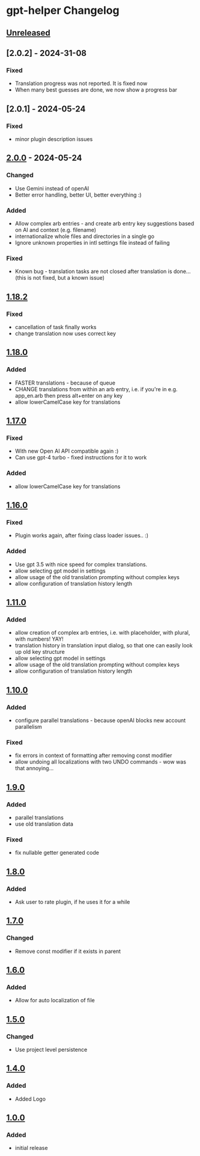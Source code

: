 <!-- Keep a Changelog guide -> https://keepachangelog.com -->

# gpt-helper Changelog

## [Unreleased]

## [2.0.2] - 2024-31-08

### Fixed

- Translation progress was not reported. It is fixed now
- When many best guesses are done, we now show a progress bar

## [2.0.1] - 2024-05-24

### Fixed

- minor plugin description issues

## [2.0.0] - 2024-05-24

### Changed

- Use Gemini instead of openAI
- Better error handling, better UI, better everything :)

### Added

- Allow complex arb entries - and create arb entry key suggestions based on AI and context (e.g. filename)
- internationalize whole files and directories in a single go
- Ignore unknown properties in intl settings file instead of failing

### Fixed

- Known bug - translation tasks are not closed after translation is done... (this is not fixed, but a known issue)

## [1.18.2]

### Fixed

- cancellation of task finally works
- change translation now uses correct key

## [1.18.0]

### Added

- FASTER translations - because of queue
- CHANGE translations from within an arb entry, i.e. if you're in e.g. app_en.arb then press alt+enter on any key
- allow lowerCamelCase key for translations

## [1.17.0]

### Fixed

- With new Open AI API compatible again :)
- Can use gpt-4 turbo - fixed instructions for it to work

### Added

- allow lowerCamelCase key for translations

## [1.16.0]

### Fixed

- Plugin works again, after fixing class loader issues.. :)

### Added

- Use gpt 3.5 with nice speed for complex translations.
- allow selecting gpt model in settings
- allow usage of the old translation prompting without complex keys
- allow configuration of translation history length

## [1.11.0]

### Added

- allow creation of complex arb entries, i.e. with placeholder, with plural, with numbers! YAY!
- translation history in translation input dialog, so that one can easily look up old key structure
- allow selecting gpt model in settings
- allow usage of the old translation prompting without complex keys
- allow configuration of translation history length

## [1.10.0]

### Added

- configure parallel translations - because openAI blocks new account parallelism

### Fixed

- fix errors in context of formatting after removing const modifier
- allow undoing all localizations with two UNDO commands - wow was that annoying...

## [1.9.0]

### Added

- parallel translations
- use old translation data

### Fixed

- fix nullable getter generated code

## [1.8.0]

### Added

- Ask user to rate plugin, if he uses it for a while

## [1.7.0]

### Changed

- Remove const modifier if it exists in parent

## [1.6.0]

### Added

- Allow for auto localization of file

## [1.5.0]

### Changed

- Use project level persistence

## [1.4.0]

### Added

- Added Logo

## [1.0.0]

### Added

- initial release

[Unreleased]: https://github.com/keeyzar/gpt-helper/compare/v2.0.0...HEAD
[2.0.0]: https://github.com/keeyzar/gpt-helper/compare/v1.18.2...v2.0.0
[1.18.2]: https://github.com/keeyzar/gpt-helper/compare/v1.18.0...v1.18.2
[1.18.0]: https://github.com/keeyzar/gpt-helper/compare/v1.17.0...v1.18.0
[1.17.0]: https://github.com/keeyzar/gpt-helper/compare/v1.16.0...v1.17.0
[1.16.0]: https://github.com/keeyzar/gpt-helper/compare/v1.11.0...v1.16.0
[1.11.0]: https://github.com/keeyzar/gpt-helper/compare/v1.10.0...v1.11.0
[1.10.0]: https://github.com/keeyzar/gpt-helper/compare/v1.9.0...v1.10.0
[1.9.0]: https://github.com/keeyzar/gpt-helper/compare/v1.8.0...v1.9.0
[1.8.0]: https://github.com/keeyzar/gpt-helper/compare/v1.7.0...v1.8.0
[1.7.0]: https://github.com/keeyzar/gpt-helper/compare/v1.6.0...v1.7.0
[1.6.0]: https://github.com/keeyzar/gpt-helper/compare/v1.5.0...v1.6.0
[1.5.0]: https://github.com/keeyzar/gpt-helper/compare/v1.4.0...v1.5.0
[1.4.0]: https://github.com/keeyzar/gpt-helper/compare/v1.0.0...v1.4.0
[1.0.0]: https://github.com/keeyzar/gpt-helper/commits/v1.0.0
